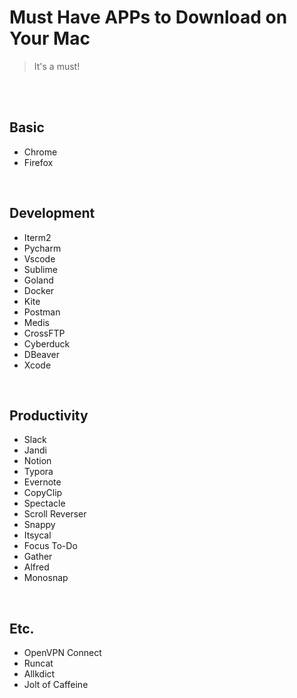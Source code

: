 # Must Have APPs to Download on Your Mac

> It's a must!

<br>
<br>

## Basic
- Chrome
- Firefox


<br>

## Development
- Iterm2
- Pycharm
- Vscode
- Sublime
- Goland
- Docker
- Kite
- Postman
- Medis
- CrossFTP
- Cyberduck
- DBeaver
- Xcode
<br>

## Productivity
- Slack
- Jandi
- Notion
- Typora
- Evernote
- CopyClip
- Spectacle
- Scroll Reverser
- Snappy
- Itsycal
- Focus To-Do
- Gather
- Alfred
- Monosnap
<br>

## Etc.
- OpenVPN Connect
- Runcat
- Allkdict
- Jolt of Caffeine


